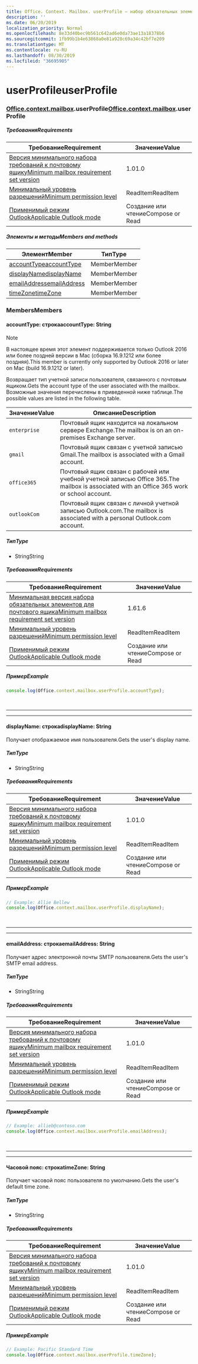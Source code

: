 ```yaml
---
title: Office. Context. Mailbox. userProfile — набор обязательных элементов 1,7
description: ''
ms.date: 06/20/2019
localization_priority: Normal
ms.openlocfilehash: 8e33d40bec9b561c642ad6e0da73ae13a18378b6
ms.sourcegitcommit: 1fb99b1b4e63868a0e81a928c69a34c42bf7e209
ms.translationtype: MT
ms.contentlocale: ru-RU
ms.lasthandoff: 08/30/2019
ms.locfileid: "36695905"
---
```

# <a name="userprofile"></a><span data-ttu-id="cb9eb-102">userProfile</span><span class="sxs-lookup"><span data-stu-id="cb9eb-102">userProfile</span></span>

### <a name="officeofficemdcontextofficecontextmdmailboxofficecontextmailboxmduserprofile"></a><span data-ttu-id="cb9eb-103">[Office](Office.md)[.context](Office.context.md)[.mailbox](Office.context.mailbox.md).userProfile</span><span class="sxs-lookup"><span data-stu-id="cb9eb-103">[Office](Office.md)[.context](Office.context.md)[.mailbox](Office.context.mailbox.md).userProfile</span></span>

##### <a name="requirements"></a><span data-ttu-id="cb9eb-104">Требования</span><span class="sxs-lookup"><span data-stu-id="cb9eb-104">Requirements</span></span>

|<span data-ttu-id="cb9eb-105">Требование</span><span class="sxs-lookup"><span data-stu-id="cb9eb-105">Requirement</span></span>| <span data-ttu-id="cb9eb-106">Значение</span><span class="sxs-lookup"><span data-stu-id="cb9eb-106">Value</span></span>|
|---|---|
|[<span data-ttu-id="cb9eb-107">Версия минимального набора требований к почтовому ящику</span><span class="sxs-lookup"><span data-stu-id="cb9eb-107">Minimum mailbox requirement set version</span></span>](/office/dev/add-ins/reference/requirement-sets/outlook-api-requirement-sets)| <span data-ttu-id="cb9eb-108">1.0</span><span class="sxs-lookup"><span data-stu-id="cb9eb-108">1.0</span></span>|
|[<span data-ttu-id="cb9eb-109">Минимальный уровень разрешений</span><span class="sxs-lookup"><span data-stu-id="cb9eb-109">Minimum permission level</span></span>](/outlook/add-ins/understanding-outlook-add-in-permissions)| <span data-ttu-id="cb9eb-110">ReadItem</span><span class="sxs-lookup"><span data-stu-id="cb9eb-110">ReadItem</span></span>|
|[<span data-ttu-id="cb9eb-111">Применимый режим Outlook</span><span class="sxs-lookup"><span data-stu-id="cb9eb-111">Applicable Outlook mode</span></span>](/outlook/add-ins/#extension-points)| <span data-ttu-id="cb9eb-112">Создание или чтение</span><span class="sxs-lookup"><span data-stu-id="cb9eb-112">Compose or Read</span></span>|

##### <a name="members-and-methods"></a><span data-ttu-id="cb9eb-113">Элементы и методы</span><span class="sxs-lookup"><span data-stu-id="cb9eb-113">Members and methods</span></span>

| <span data-ttu-id="cb9eb-114">Элемент</span><span class="sxs-lookup"><span data-stu-id="cb9eb-114">Member</span></span> | <span data-ttu-id="cb9eb-115">Тип</span><span class="sxs-lookup"><span data-stu-id="cb9eb-115">Type</span></span> |
|--------|------|
| [<span data-ttu-id="cb9eb-116">accountType</span><span class="sxs-lookup"><span data-stu-id="cb9eb-116">accountType</span></span>](#accounttype-string) | <span data-ttu-id="cb9eb-117">Member</span><span class="sxs-lookup"><span data-stu-id="cb9eb-117">Member</span></span> |
| [<span data-ttu-id="cb9eb-118">displayName</span><span class="sxs-lookup"><span data-stu-id="cb9eb-118">displayName</span></span>](#displayname-string) | <span data-ttu-id="cb9eb-119">Member</span><span class="sxs-lookup"><span data-stu-id="cb9eb-119">Member</span></span> |
| [<span data-ttu-id="cb9eb-120">emailAddress</span><span class="sxs-lookup"><span data-stu-id="cb9eb-120">emailAddress</span></span>](#emailaddress-string) | <span data-ttu-id="cb9eb-121">Member</span><span class="sxs-lookup"><span data-stu-id="cb9eb-121">Member</span></span> |
| [<span data-ttu-id="cb9eb-122">timeZone</span><span class="sxs-lookup"><span data-stu-id="cb9eb-122">timeZone</span></span>](#timezone-string) | <span data-ttu-id="cb9eb-123">Member</span><span class="sxs-lookup"><span data-stu-id="cb9eb-123">Member</span></span> |

### <a name="members"></a><span data-ttu-id="cb9eb-124">Members</span><span class="sxs-lookup"><span data-stu-id="cb9eb-124">Members</span></span>

#### <a name="accounttype-string"></a><span data-ttu-id="cb9eb-125">accountType: строка</span><span class="sxs-lookup"><span data-stu-id="cb9eb-125">accountType: String</span></span>

> [!NOTE]
> <span data-ttu-id="cb9eb-126">В настоящее время этот элемент поддерживается только Outlook 2016 или более поздней версии в Mac (сборка 16.9.1212 или более поздняя).</span><span class="sxs-lookup"><span data-stu-id="cb9eb-126">This member is currently only supported by Outlook 2016 or later on Mac (build 16.9.1212 or later).</span></span>

<span data-ttu-id="cb9eb-127">Возвращает тип учетной записи пользователя, связанного с почтовым ящиком.</span><span class="sxs-lookup"><span data-stu-id="cb9eb-127">Gets the account type of the user associated with the mailbox.</span></span> <span data-ttu-id="cb9eb-128">Возможные значения перечислены в приведенной ниже таблице.</span><span class="sxs-lookup"><span data-stu-id="cb9eb-128">The possible values are listed in the following table.</span></span>

| <span data-ttu-id="cb9eb-129">Значение</span><span class="sxs-lookup"><span data-stu-id="cb9eb-129">Value</span></span> | <span data-ttu-id="cb9eb-130">Описание</span><span class="sxs-lookup"><span data-stu-id="cb9eb-130">Description</span></span> |
|-------|-------------|
| `enterprise` | <span data-ttu-id="cb9eb-131">Почтовый ящик находится на локальном сервере Exchange.</span><span class="sxs-lookup"><span data-stu-id="cb9eb-131">The mailbox is on an on-premises Exchange server.</span></span> |
| `gmail` | <span data-ttu-id="cb9eb-132">Почтовый ящик связан с учетной записью Gmail.</span><span class="sxs-lookup"><span data-stu-id="cb9eb-132">The mailbox is associated with a Gmail account.</span></span> |
| `office365` | <span data-ttu-id="cb9eb-133">Почтовый ящик связан с рабочей или учебной учетной записью Office 365.</span><span class="sxs-lookup"><span data-stu-id="cb9eb-133">The mailbox is associated with an Office 365 work or school account.</span></span> |
| `outlookCom` | <span data-ttu-id="cb9eb-134">Почтовый ящик связан с личной учетной записью Outlook.com.</span><span class="sxs-lookup"><span data-stu-id="cb9eb-134">The mailbox is associated with a personal Outlook.com account.</span></span> |

##### <a name="type"></a><span data-ttu-id="cb9eb-135">Тип</span><span class="sxs-lookup"><span data-stu-id="cb9eb-135">Type</span></span>

*   <span data-ttu-id="cb9eb-136">String</span><span class="sxs-lookup"><span data-stu-id="cb9eb-136">String</span></span>

##### <a name="requirements"></a><span data-ttu-id="cb9eb-137">Требования</span><span class="sxs-lookup"><span data-stu-id="cb9eb-137">Requirements</span></span>

|<span data-ttu-id="cb9eb-138">Требование</span><span class="sxs-lookup"><span data-stu-id="cb9eb-138">Requirement</span></span>| <span data-ttu-id="cb9eb-139">Значение</span><span class="sxs-lookup"><span data-stu-id="cb9eb-139">Value</span></span>|
|---|---|
|[<span data-ttu-id="cb9eb-140">Минимальная версия набора обязательных элементов для почтового ящика</span><span class="sxs-lookup"><span data-stu-id="cb9eb-140">Minimum mailbox requirement set version</span></span>](/office/dev/add-ins/reference/requirement-sets/outlook-api-requirement-sets)| <span data-ttu-id="cb9eb-141">1.6</span><span class="sxs-lookup"><span data-stu-id="cb9eb-141">1.6</span></span> |
|[<span data-ttu-id="cb9eb-142">Минимальный уровень разрешений</span><span class="sxs-lookup"><span data-stu-id="cb9eb-142">Minimum permission level</span></span>](/outlook/add-ins/understanding-outlook-add-in-permissions)| <span data-ttu-id="cb9eb-143">ReadItem</span><span class="sxs-lookup"><span data-stu-id="cb9eb-143">ReadItem</span></span>|
|[<span data-ttu-id="cb9eb-144">Применимый режим Outlook</span><span class="sxs-lookup"><span data-stu-id="cb9eb-144">Applicable Outlook mode</span></span>](/outlook/add-ins/#extension-points)| <span data-ttu-id="cb9eb-145">Создание или чтение</span><span class="sxs-lookup"><span data-stu-id="cb9eb-145">Compose or Read</span></span>|

##### <a name="example"></a><span data-ttu-id="cb9eb-146">Пример</span><span class="sxs-lookup"><span data-stu-id="cb9eb-146">Example</span></span>

```js
console.log(Office.context.mailbox.userProfile.accountType);
```

<br>

---
---

#### <a name="displayname-string"></a><span data-ttu-id="cb9eb-147">displayName: строка</span><span class="sxs-lookup"><span data-stu-id="cb9eb-147">displayName: String</span></span>

<span data-ttu-id="cb9eb-148">Получает отображаемое имя пользователя.</span><span class="sxs-lookup"><span data-stu-id="cb9eb-148">Gets the user's display name.</span></span>

##### <a name="type"></a><span data-ttu-id="cb9eb-149">Тип</span><span class="sxs-lookup"><span data-stu-id="cb9eb-149">Type</span></span>

*   <span data-ttu-id="cb9eb-150">String</span><span class="sxs-lookup"><span data-stu-id="cb9eb-150">String</span></span>

##### <a name="requirements"></a><span data-ttu-id="cb9eb-151">Требования</span><span class="sxs-lookup"><span data-stu-id="cb9eb-151">Requirements</span></span>

|<span data-ttu-id="cb9eb-152">Требование</span><span class="sxs-lookup"><span data-stu-id="cb9eb-152">Requirement</span></span>| <span data-ttu-id="cb9eb-153">Значение</span><span class="sxs-lookup"><span data-stu-id="cb9eb-153">Value</span></span>|
|---|---|
|[<span data-ttu-id="cb9eb-154">Версия минимального набора требований к почтовому ящику</span><span class="sxs-lookup"><span data-stu-id="cb9eb-154">Minimum mailbox requirement set version</span></span>](/office/dev/add-ins/reference/requirement-sets/outlook-api-requirement-sets)| <span data-ttu-id="cb9eb-155">1.0</span><span class="sxs-lookup"><span data-stu-id="cb9eb-155">1.0</span></span>|
|[<span data-ttu-id="cb9eb-156">Минимальный уровень разрешений</span><span class="sxs-lookup"><span data-stu-id="cb9eb-156">Minimum permission level</span></span>](/outlook/add-ins/understanding-outlook-add-in-permissions)| <span data-ttu-id="cb9eb-157">ReadItem</span><span class="sxs-lookup"><span data-stu-id="cb9eb-157">ReadItem</span></span>|
|[<span data-ttu-id="cb9eb-158">Применимый режим Outlook</span><span class="sxs-lookup"><span data-stu-id="cb9eb-158">Applicable Outlook mode</span></span>](/outlook/add-ins/#extension-points)| <span data-ttu-id="cb9eb-159">Создание или чтение</span><span class="sxs-lookup"><span data-stu-id="cb9eb-159">Compose or Read</span></span>|

##### <a name="example"></a><span data-ttu-id="cb9eb-160">Пример</span><span class="sxs-lookup"><span data-stu-id="cb9eb-160">Example</span></span>

```js
// Example: Allie Bellew
console.log(Office.context.mailbox.userProfile.displayName);
```

<br>

---
---

#### <a name="emailaddress-string"></a><span data-ttu-id="cb9eb-161">emailAddress: строка</span><span class="sxs-lookup"><span data-stu-id="cb9eb-161">emailAddress: String</span></span>

<span data-ttu-id="cb9eb-162">Получает адрес электронной почты SMTP пользователя.</span><span class="sxs-lookup"><span data-stu-id="cb9eb-162">Gets the user's SMTP email address.</span></span>

##### <a name="type"></a><span data-ttu-id="cb9eb-163">Тип</span><span class="sxs-lookup"><span data-stu-id="cb9eb-163">Type</span></span>

*   <span data-ttu-id="cb9eb-164">String</span><span class="sxs-lookup"><span data-stu-id="cb9eb-164">String</span></span>

##### <a name="requirements"></a><span data-ttu-id="cb9eb-165">Требования</span><span class="sxs-lookup"><span data-stu-id="cb9eb-165">Requirements</span></span>

|<span data-ttu-id="cb9eb-166">Требование</span><span class="sxs-lookup"><span data-stu-id="cb9eb-166">Requirement</span></span>| <span data-ttu-id="cb9eb-167">Значение</span><span class="sxs-lookup"><span data-stu-id="cb9eb-167">Value</span></span>|
|---|---|
|[<span data-ttu-id="cb9eb-168">Версия минимального набора требований к почтовому ящику</span><span class="sxs-lookup"><span data-stu-id="cb9eb-168">Minimum mailbox requirement set version</span></span>](/office/dev/add-ins/reference/requirement-sets/outlook-api-requirement-sets)| <span data-ttu-id="cb9eb-169">1.0</span><span class="sxs-lookup"><span data-stu-id="cb9eb-169">1.0</span></span>|
|[<span data-ttu-id="cb9eb-170">Минимальный уровень разрешений</span><span class="sxs-lookup"><span data-stu-id="cb9eb-170">Minimum permission level</span></span>](/outlook/add-ins/understanding-outlook-add-in-permissions)| <span data-ttu-id="cb9eb-171">ReadItem</span><span class="sxs-lookup"><span data-stu-id="cb9eb-171">ReadItem</span></span>|
|[<span data-ttu-id="cb9eb-172">Применимый режим Outlook</span><span class="sxs-lookup"><span data-stu-id="cb9eb-172">Applicable Outlook mode</span></span>](/outlook/add-ins/#extension-points)| <span data-ttu-id="cb9eb-173">Создание или чтение</span><span class="sxs-lookup"><span data-stu-id="cb9eb-173">Compose or Read</span></span>|

##### <a name="example"></a><span data-ttu-id="cb9eb-174">Пример</span><span class="sxs-lookup"><span data-stu-id="cb9eb-174">Example</span></span>

```js
// Example: allieb@contoso.com
console.log(Office.context.mailbox.userProfile.emailAddress);
```

<br>

---
---

#### <a name="timezone-string"></a><span data-ttu-id="cb9eb-175">Часовой пояс: строка</span><span class="sxs-lookup"><span data-stu-id="cb9eb-175">timeZone: String</span></span>

<span data-ttu-id="cb9eb-176">Получает часовой пояс пользователя по умолчанию.</span><span class="sxs-lookup"><span data-stu-id="cb9eb-176">Gets the user's default time zone.</span></span>

##### <a name="type"></a><span data-ttu-id="cb9eb-177">Тип</span><span class="sxs-lookup"><span data-stu-id="cb9eb-177">Type</span></span>

*   <span data-ttu-id="cb9eb-178">String</span><span class="sxs-lookup"><span data-stu-id="cb9eb-178">String</span></span>

##### <a name="requirements"></a><span data-ttu-id="cb9eb-179">Требования</span><span class="sxs-lookup"><span data-stu-id="cb9eb-179">Requirements</span></span>

|<span data-ttu-id="cb9eb-180">Требование</span><span class="sxs-lookup"><span data-stu-id="cb9eb-180">Requirement</span></span>| <span data-ttu-id="cb9eb-181">Значение</span><span class="sxs-lookup"><span data-stu-id="cb9eb-181">Value</span></span>|
|---|---|
|[<span data-ttu-id="cb9eb-182">Версия минимального набора требований к почтовому ящику</span><span class="sxs-lookup"><span data-stu-id="cb9eb-182">Minimum mailbox requirement set version</span></span>](/office/dev/add-ins/reference/requirement-sets/outlook-api-requirement-sets)| <span data-ttu-id="cb9eb-183">1.0</span><span class="sxs-lookup"><span data-stu-id="cb9eb-183">1.0</span></span>|
|[<span data-ttu-id="cb9eb-184">Минимальный уровень разрешений</span><span class="sxs-lookup"><span data-stu-id="cb9eb-184">Minimum permission level</span></span>](/outlook/add-ins/understanding-outlook-add-in-permissions)| <span data-ttu-id="cb9eb-185">ReadItem</span><span class="sxs-lookup"><span data-stu-id="cb9eb-185">ReadItem</span></span>|
|[<span data-ttu-id="cb9eb-186">Применимый режим Outlook</span><span class="sxs-lookup"><span data-stu-id="cb9eb-186">Applicable Outlook mode</span></span>](/outlook/add-ins/#extension-points)| <span data-ttu-id="cb9eb-187">Создание или чтение</span><span class="sxs-lookup"><span data-stu-id="cb9eb-187">Compose or Read</span></span>|

##### <a name="example"></a><span data-ttu-id="cb9eb-188">Пример</span><span class="sxs-lookup"><span data-stu-id="cb9eb-188">Example</span></span>

```js
// Example: Pacific Standard Time
console.log(Office.context.mailbox.userProfile.timeZone);
```
